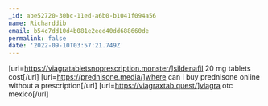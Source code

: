 ```yaml
---
_id: abe52720-30bc-11ed-a6b0-b1041f094a56
name: Richarddib
email: b54c7dd10d4b081e2eed40dd688660de
permalink: false
date: '2022-09-10T03:57:21.749Z'
---
```

[url=https://viagratabletsnoprescription.monster/]sildenafil 20 mg tablets cost[/url] [url=https://prednisone.media/]where can i buy prednisone online without a prescription[/url] [url=https://viagraxtab.quest/]viagra otc mexico[/url]
